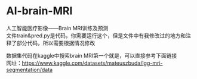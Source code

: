 # AI-brain-MRI
人工智能医疗影像——Brain MRI训练及预测           
文件train&pred.py是代码，你需要运行这个，但是文件中有我修改过的地方和注释了部分代码，所以需要根据情况修改                    
                                                           
数据集代码在kaggle中搜索brain MRI第一个就是，可以直接参考下面链接            
网址：https://www.kaggle.com/datasets/mateuszbuda/lgg-mri-segmentation/data    

